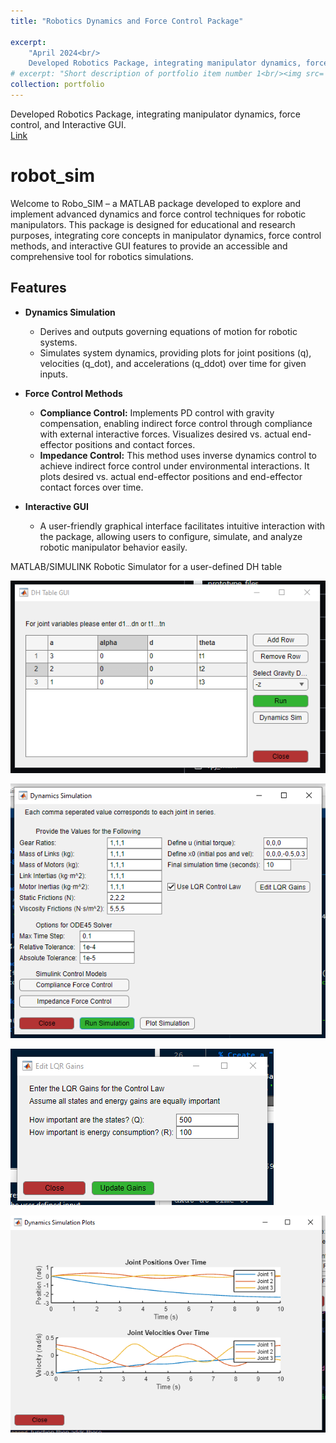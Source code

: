 ```yaml
---
title: "Robotics Dynamics and Force Control Package"

excerpt: 
    "April 2024<br/>
    Developed Robotics Package, integrating manipulator dynamics, force control, and Interactive GUI."
# excerpt: "Short description of portfolio item number 1<br/><img src='/images/500x300.png'>"
collection: portfolio
---
```


Developed Robotics Package, integrating manipulator dynamics, force control, and Interactive GUI.<br/>
[Link](https://github.com/thulsonASU/robot_sim)


# robot_sim


Welcome to Robo_SIM – a MATLAB package developed to explore and implement advanced dynamics and force control techniques for robotic manipulators. This package is designed for educational and research purposes, integrating core concepts in manipulator dynamics, force control methods, and interactive GUI features to provide an accessible and comprehensive tool for robotics simulations.

## Features
* **Dynamics Simulation**

  * Derives and outputs governing equations of motion for robotic systems.
  * Simulates system dynamics, providing plots for joint positions (q), velocities (q_dot), and 
 accelerations (q_ddot) over time for given inputs.

* **Force Control Methods**
  * **Compliance Control:** Implements PD control with gravity compensation, enabling indirect force control through compliance with external interactive forces. Visualizes desired vs. actual end-effector positions and contact forces.
  * **Impedance Control:** This method uses inverse dynamics control to achieve indirect force control under environmental interactions. It plots desired vs. actual end-effector positions and end-effector contact forces over time.

* **Interactive GUI**
  * A user-friendly graphical interface facilitates intuitive interaction with the package, allowing users to configure, simulate, and analyze robotic manipulator behavior easily.


MATLAB/SIMULINK Robotic Simulator for a user-defined DH table

![DHGUI](https://raw.githubusercontent.com/thulsonASU/robot_sim/main/images/DHGUI_3R.png)

![DySimGUI](https://raw.githubusercontent.com/thulsonASU/robot_sim/main/images/DySimGUI_3R.png)

![LQRGUI](https://raw.githubusercontent.com/thulsonASU/robot_sim/main/images/LQRGUI_3R.png)

![PlotGUI](https://raw.githubusercontent.com/thulsonASU/robot_sim/main/images/PlotGUI_3R.png)